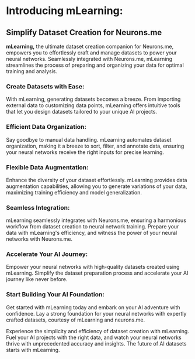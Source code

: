 # Introducing mLearning: 

## Simplify Dataset Creation for Neurons.me

**mLearning,** the ultimate dataset creation companion for Neurons.me, empowers you to effortlessly craft and manage datasets to power your neural networks. Seamlessly integrated with Neurons.me, mLearning streamlines the process of preparing and organizing your data for optimal training and analysis.

### Create Datasets with Ease: 

With mLearning, generating datasets becomes a breeze. From importing external data to customizing data points, mLearning offers intuitive tools that let you design datasets tailored to your unique AI projects.

### Efficient Data Organization: 

Say goodbye to manual data handling. mLearning automates dataset organization, making it a breeze to sort, filter, and annotate data, ensuring your neural networks receive the right inputs for precise learning.

### Flexible Data Augmentation: 

Enhance the diversity of your dataset effortlessly. mLearning provides data augmentation capabilities, allowing you to generate variations of your data, maximizing training efficiency and model generalization.

### Seamless Integration:

 mLearning seamlessly integrates with Neurons.me, ensuring a harmonious workflow from dataset creation to neural network training. Prepare your data with mLearning's efficiency, and witness the power of your neural networks with Neurons.me.

### Accelerate Your AI Journey: 

Empower your neural networks with high-quality datasets created using mLearning. Simplify the dataset preparation process and accelerate your AI journey like never before.

### Start Building Your AI Foundation: 

Get started with mLearning today and embark on your AI adventure with confidence. Lay a strong foundation for your neural networks with expertly crafted datasets, courtesy of mLearning and neurons.me.

Experience the simplicity and efficiency of dataset creation with mLearning. Fuel your AI projects with the right data, and watch your neural networks thrive with unprecedented accuracy and insights. The future of AI datasets starts with mLearning.